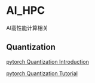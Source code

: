 # AI_HPC
AI高性能计算相关

## Quantization
[pytorch Quantization Introduction](https://pytorch.org/blog/introduction-to-quantization-on-pytorch/)

[pytorch Quantization Tutorial](https://pytorch.org/docs/2.0/quantization.html)

